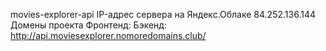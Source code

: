 movies-explorer-api
IP-адрес сервера на Яндекс.Облаке
84.252.136.144
Домены проекта
Фронтенд:
Бэкенд: http://api.moviesexplorer.nomoredomains.club/